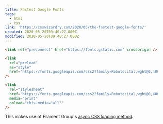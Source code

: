 ```yaml
---
title: Fastest Google Fonts
tags:
  - html
  - css
link: 'https://csswizardry.com/2020/05/the-fastest-google-fonts/'
created: 2020-05-20T09:40:27.000Z
modified: 2020-05-20T09:40:27.000Z
---
```


```html
<link rel="preconnect" href="https://fonts.gstatic.com" crossorigin />

<link
  rel="preload"
  as="style"
  href="https://fonts.googleapis.com/css2?family=Roboto:ital,wght@0,400;0,700;1,400;1,700&display=swap"
/>

<link
  rel="stylesheet"
  href="https://fonts.googleapis.com/css2?family=Roboto:ital,wght@0,400;0,700;1,400;1,700&display=swap"
  media="print"
  onload="this.media='all'"
/>
```

This makes use of Filament Group's [async CSS loading method](/async-load-css).
